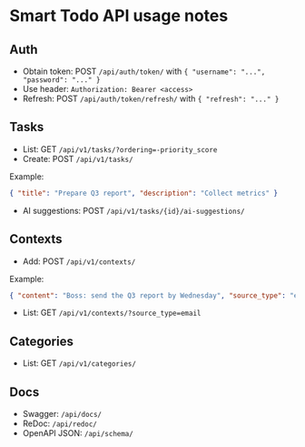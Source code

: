 # Smart Todo API usage notes

## Auth
- Obtain token: POST `/api/auth/token/` with `{ "username": "...", "password": "..." }`
- Use header: `Authorization: Bearer <access>`
- Refresh: POST `/api/auth/token/refresh/` with `{ "refresh": "..." }`

## Tasks
- List: GET `/api/v1/tasks/?ordering=-priority_score`
- Create: POST `/api/v1/tasks/`

Example:
```json
{ "title": "Prepare Q3 report", "description": "Collect metrics" }
```

- AI suggestions: POST `/api/v1/tasks/{id}/ai-suggestions/`

## Contexts
- Add: POST `/api/v1/contexts/`

Example:
```json
{ "content": "Boss: send the Q3 report by Wednesday", "source_type": "email" }
```

- List: GET `/api/v1/contexts/?source_type=email`

## Categories
- List: GET `/api/v1/categories/`

## Docs
- Swagger: `/api/docs/`
- ReDoc: `/api/redoc/`
- OpenAPI JSON: `/api/schema/`

